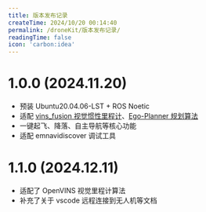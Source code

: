 ```yaml
---
title: 版本发布记录
createTime: 2024/10/20 00:14:40
permalink: /droneKit/版本发布记录/
readingTime: false
icon: 'carbon:idea'
---
```

##
# **1.0.0** (2024.11.20)
- 预装 Ubuntu20.04.06-LST + ROS Noetic
- 适配 [vins_fusion 视觉惯性里程计](https://github.com/emNavi/vins_fusion.git)、[Ego-Planner 规划算法](https://github.com/emNavi/ego-planner-swarm-v1.git)
- 一键起飞、降落、自主导航等核心功能
- 适配 emnavidiscover 调试工具

# **1.1.0** (2024.12.11)
- 适配了 OpenVINS 视觉里程计算法
- 补充了关于 vscode 远程连接到无人机等文档